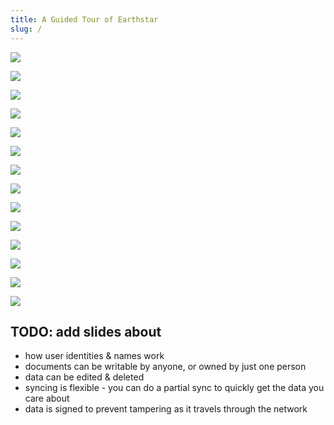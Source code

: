 ```yaml
---
title: A Guided Tour of Earthstar
slug: /
---
```


![](tour-slides/page00-title.png)

![](tour-slides/page01-centralized.png)

![](tour-slides/page01b-centralized.png)

![](tour-slides/page02-services.png)

![](tour-slides/page03-tools.png)

![](tour-slides/page04-tools-sync.png)

![](tour-slides/page10-workspace.png)

![](tour-slides/page22-p2p.png)

![](tour-slides/page23-why-pubs.png)

![](tour-slides/page25-pubs.png)

![](tour-slides/page30-apps-are-lenses.png)

![](tour-slides/page32-app-examples.png)

![](tour-slides/page40-offline.png)

![](tour-slides/page43-browser.png)

## TODO: add slides about

* how user identities & names work
* documents can be writable by anyone, or owned by just one person
* data can be edited & deleted
* syncing is flexible - you can do a partial sync to quickly get the data you care about
* data is signed to prevent tampering as it travels through the network
